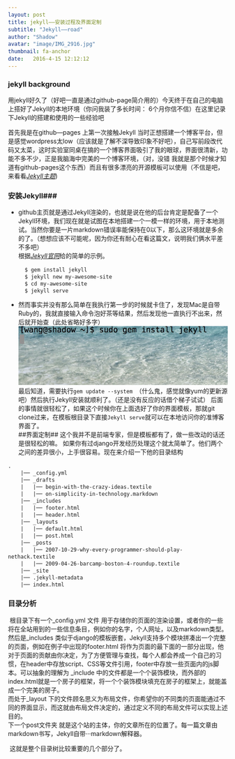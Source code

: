 ```yaml
---
layout: post
title: jekyll——安装过程及界面定制
subtitle: "Jekyll——road"
author: "Shadow"
avatar: "image/IMG_2916.jpg"
thumbnail: fa-anchor
date:   2016-4-15 12:12:12
---
```


### jekyll background
   用jekyll好久了（好吧一直是通过github-page简介用的）今天终于在自己的电脑上搭好了Jekyll的本地环境（你问我装了多长时间： 6个月你信不信）在这里记录下Jekyll的搭建和使用的一些经验吧

首先我是在github—pages 上第一次接触Jekyll 
当时正想搭建一个博客平台，但是感觉wordpress太low（应该就是了解不深导致印象不好吧），自己写前段改代码又太菜，这时实验室同桌在搞的一个博客界面吸引了我的眼球，界面很清新，功能不多不少，正是我脑海中完美的一个博客环境，（对，没错 我就是那个时候才知道有github-pages这个东西）而且有很多漂亮的开源模板可以使用（不信是吧，来看看[*Jekyll主题*](http://jekyllthemes.org/))   

### 安装Jekyll###
* github主页就是通过Jekyll渲染的，也就是说在他的后台肯定是配备了一个Jekyll环境，我们现在就是试图在本地搭建一个一模一样的环境，用于本地测试。当然你要是一片markdown错误率能保持在0以下，那么这环境就是多余的了。（想想应该不可能呢，因为你还有耐心在看这篇文，说明我们俩水平差不多吧）   
  根据[*Jekyll官网*](https://jekyllrb.com/)给的简单的示例。  
    <pre><code>  $ gem install jekyll
    $ jekyll new my-awesome-site
    $ cd my-awesome-site
    $ jekyll serve</code></pre>   
* 然而事实并没有那么简单在我执行第一步的时候就卡住了，发现Mac是自带Ruby的，我就直接输入命令泡好茶等结果，然后发现他一直执行不出来，然后就开始查（此处省略好多字）
  ![no_response](/image/gem_no_response.png)
  最后知道，需要执行`gem update --system `（什么鬼，感觉就像yum的更新源吧）然后执行Jekyll安装就顺利了。（还是没有反应的话借个梯子试试）
  后面的事情就很轻松了，如果这个时候你在上面选好了你的界面模板，那就git clone过来，在模板根目录下直接`Jekyll serve`就可以在本地访问你的准博客界面了。   
##界面定制##
这个我并不是前端专家，但是模板都有了，做一些改动的话还是很轻松的嘛。
如果你有过django开发经历处理这个就太简单了。他们两个之间的差异很小，上手很容易。现在来介绍一下他的目录结构   

<pre><code calss="html">.
    |── _config.yml
    |── _drafts
    |   |── begin-with-the-crazy-ideas.textile
    |   |── on-simplicity-in-technology.markdown
    |── _includes
    |   |── footer.html
    |   |── header.html
    |── _layouts
    |   |── default.html
    |   |── post.html
    |── _posts
    |   |── 2007-10-29-why-every-programmer-should-play-nethack.textile
    |   |── 2009-04-26-barcamp-boston-4-roundup.textile
    |── _site
    |── .jekyll-metadata
    |── index.html
</code></pre>

### 目录分析

​	根目录下有一个_config.yml 文件 用于存储你的页面的渲染设置，或者你的一些将在全站用到的一些信息条目，例如你的名字，个人网址，以及markdown类型。  
​	然后是_includes 类似于django的模板嵌套，Jekyll支持多个模块拼凑出一个完整的页面，例如在例子中出现的footer.html 将作为页面的最下面的一部分出现，他对于页面的贡献由你决定，为了方便管理与查找，每个人都会养成一个自己的习惯，在header中存放script、CSS等文件引用，footer中存放一些页面内的js脚本。可以抽象的理解为 _include 中的文件都是一个个装饰模块，而外部的index.html就是一个房子的框架，将一个个装饰模块填充在房子的框架上，就能盖成一个完美的房子。   
​	而处于_layout 下的文件顾名思义为布局文件，你希望你的不同类的页面能通过不同的界面显示，而这就由布局文件决定的，通过定义不同的布局文件可以实现上述目的。   
​	下一个post文件夹 就是这个站的主体，你的文章所在的位置了。每一篇文章由markdown书写，Jekyll自带···markdown解释器。

​	这就是整个目录树比较重要的几个部分了。

